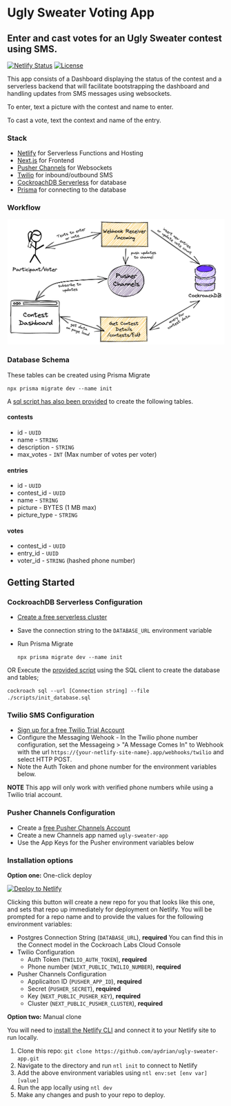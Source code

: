 # Ugly Sweater Voting App

## Enter and cast votes for an Ugly Sweater contest using SMS.

[![Netlify Status](https://api.netlify.com/api/v1/badges/d4f0e287-ef65-4829-a7ea-2c95a4861da7/deploy-status)](https://app.netlify.com/sites/ugly-sweater-app/deploys)
[![License](https://img.shields.io/badge/License-Apache_2.0-blue.svg)](https://opensource.org/licenses/Apache-2.0)

This app consists of a Dashboard displaying the status of the contest and a serverless backend that will facilitate bootstrapping the dashboard and handling updates from SMS messages using websockets.

To enter, text a picture with the contest and name to enter.

To cast a vote, text the context and name of the entry.

### Stack

- [Netlify](https://www.netlify.com/) for Serverless Functions and Hosting
- [Next.js](https://nextjs.org/) for Frontend
- [Pusher Channels](https://pusher.com/channels) for Websockets
- [Twilio](https://www.twilio.com/) for inbound/outbound SMS
- [CockroachDB Serverless](https://www.cockroachlabs.com/) for database
- [Prisma](https://www.prisma.io/cockroachdb) for connecting to the database

### Workflow

![application workflow](./resources/app-workflow.png)

### Database Schema

These tables can be created using Prisma Migrate

```
npx prisma migrate dev --name init
```

A [sql script has also been provided](./scripts/init_database.sql) to create the following tables.

#### contests

- id - `UUID`
- name - `STRING`
- description - `STRING`
- max_votes - `INT` (Max number of votes per voter)

#### entries

- id - `UUID`
- contest_id - `UUID`
- name - `STRING`
- picture - BYTES (1 MB max)
- picture_type - `STRING`

#### votes

- contest_id - `UUID`
- entry_id - `UUID`
- voter_id - `STRING` (hashed phone number)

## Getting Started

### CockroachDB Serverless Configuration

- [Create a free serverless cluster](https://www.cockroachlabs.com/docs/cockroachcloud/quickstart.html)
- Save the connection string to the `DATABASE_URL` environment variable
- Run Prisma Migrate

  ```
  npx prisma migrate dev --name init
  ```

OR Execute the [provided script](./scripts/init_database.sql) using the SQL client to create the database and tables;

```
cockroach sql --url [Connection string] --file ./scripts/init_database.sql
```

### Twilio SMS Configuration

- [Sign up for a free Twilio Trial Account](https://www.twilio.com/docs/usage/tutorials/how-to-use-your-free-trial-account)
- Configure the Messaging Wehook - In the Twilio phone number configuration, set the Messageing > "A Message Comes In" to Webhook with the url `https://{your-netlify-site-name}.app/webhooks/twilio` and select HTTP POST.
- Note the Auth Token and phone number for the environment variables below.

**NOTE** This app will only work with verified phone numbers while using a Twilio trial account.

### Pusher Channels Configuration

- Create a [free Pusher Channels Account](https://dashboard.pusher.com/accounts/sign_up)
- Create a new Channels app named `ugly-sweater-app`
- Use the App Keys for the Pusher environment variables below

### Installation options

**Option one:** One-click deploy

[![Deploy to Netlify](https://www.netlify.com/img/deploy/button.svg)](https://app.netlify.com/start/deploy?repository=https://github.com/aydrian/ugly-sweater-app)

Clicking this button will create a new repo for you that looks like this one, and sets that repo up immediately for deployment on Netlify. You will be prompted for a repo name and to provide the values for the following environment variables:

- Postgres Connection String (`DATABASE_URL`), **required** You can find this in the Connect model in the Cockroach Labs Cloud Console
- Twilio Configuration
  - Auth Token (`TWILIO_AUTH_TOKEN`), **required**
  - Phone number (`NEXT_PUBLIC_TWILIO_NUMBER`), **required**
- Pusher Channels Configuration
  - Applicaiton ID (`PUSHER_APP_ID`), **required**
  - Secret (`PUSHER_SECRET`), **required**
  - Key (`NEXT_PUBLIC_PUSHER_KEY`), **required**
  - Cluster (`NEXT_PUBLIC_PUSHER_CLUSTER`), **required**

**Option two:** Manual clone

You will need to [install the Netlify CLI](https://docs.netlify.com/cli/get-started/) and connect it to your Netlify site to run locally.

1. Clone this repo: `git clone https://github.com/aydrian/ugly-sweater-app.git`
2. Navigate to the directory and run `ntl init` to connect to Netlify
3. Add the above environment variables using `ntl env:set [env var] [value]`
4. Run the app locally using `ntl dev`
5. Make any changes and push to your repo to deploy.
